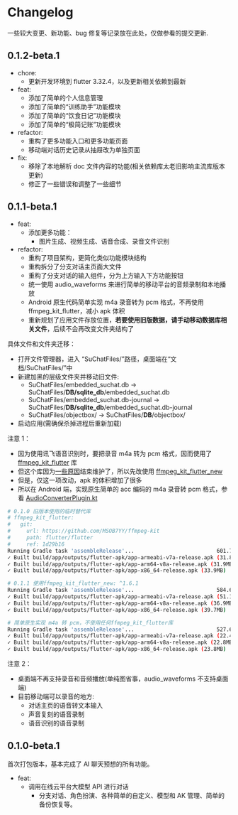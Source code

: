 # Changelog

一些较大变更、新功能、bug 修复等记录放在此处，仅做参看的提交更新.

## 0.1.2-beta.1

- chore:
  - 更新开发环境到 flutter 3.32.4，以及更新相关依赖到最新
- feat:
  - 添加了简单的个人信息管理
  - 添加了简单的“训练助手”功能模块
  - 添加了简单的“饮食日记”功能模块
  - 添加了简单的“极简记账”功能模块
- refactor:
  - 重构了更多功能入口和更多功能页面
  - 移动端对话历史记录从抽屉改为单独页面
- fix:
  - 移除了本地解析 doc 文件内容的功能(相关依赖库太老旧影响主流库版本更新)
  - 修正了一些错误和调整了一些细节

## 0.1.1-beta.1

- feat:
  - 添加更多功能：
    - 图片生成、视频生成、语音合成、录音文件识别
- refactor:
  - 重构了项目架构，更简化类似功能模块结构
  - 重构拆分了分支对话主页面大文件
  - 重构了分支对话的输入组件，分为上方输入下方功能按钮
  - 统一使用 audio_waveforms 来进行简单的移动平台的音频录制和本地播放
  - Android 原生代码简单实现 m4a 录音转为 pcm 格式，不再使用 ffmpeg_kit_flutter，减小 apk 体积
  - 重新规划了应用文件存放位置，**若要使用旧版数据，请手动移动数据库相关文件**，后续不会再改变文件夹结构了

具体文件和文件夹迁移：

- 打开文件管理器，进入 “SuChatFiles/”路径，桌面端在“文档/SuChatFiles/”中
- 新建加黑的层级文件夹并移动旧文件:
  - SuChatFiles/embedded_suchat.db -> SuChatFiles/**DB/sqlite_db**/embedded_suchat.db
  - SuChatFiles/embedded_suchat.db-journal -> SuChatFiles/**DB/sqlite_db**/embedded_suchat.db-journal
  - SuChatFiles/objectbox/ -> SuChatFiles/**DB**/objectbox/
- 启动应用(需确保杀掉进程后重新加载)

注意 1：

- 因为使用讯飞语音识别时，要把录音 m4a 转为 pcm 格式，因而使用了 [ffmpeg_kit_flutter](https://github.com/arthenica/ffmpeg-kit) 库
- 但这个库因为[一些原因](https://tanersener.medium.com/saying-goodbye-to-ffmpegkit-33ae939767e1)结束维护了，所以先改使用 [ffmpeg_kit_flutter_new](https://github.com/sk3llo/ffmpeg_kit_flutter)
- 但是，仅这一项改动，apk 的体积增加了很多
- 所以在 Android 端，实现原生简单的 acc 编码的 m4a 录音转 pcm 格式，参看 [AudioConverterPlugin.kt](android/app/src/main/kotlin/com/swm/suchat_lite/AudioConverterPlugin.kt)

```sh
# 0.1.0 旧版本使用的临时替代库
# ffmpeg_kit_flutter:
#   git:
#     url: https://github.com/MSOB7YY/ffmpeg-kit
#     path: flutter/flutter
#     ref: 1d29b16
Running Gradle task 'assembleRelease'...                          601.7s
✓ Built build/app/outputs/flutter-apk/app-armeabi-v7a-release.apk (31.8MB)
✓ Built build/app/outputs/flutter-apk/app-arm64-v8a-release.apk (31.9MB)
✓ Built build/app/outputs/flutter-apk/app-x86_64-release.apk (33.9MB)

# 0.1.1 使用ffmpeg_kit_flutter_new: ^1.6.1
Running Gradle task 'assembleRelease'...                          584.6s
✓ Built build/app/outputs/flutter-apk/app-armeabi-v7a-release.apk (51.1MB)
✓ Built build/app/outputs/flutter-apk/app-arm64-v8a-release.apk (36.9MB)
✓ Built build/app/outputs/flutter-apk/app-x86_64-release.apk (39.7MB)

# 简单原生实现 m4a 转 pcm，不使用任何ffmpeg_kit_flutter库
Running Gradle task 'assembleRelease'...                          527.6s
✓ Built build/app/outputs/flutter-apk/app-armeabi-v7a-release.apk (22.4MB)
✓ Built build/app/outputs/flutter-apk/app-arm64-v8a-release.apk (22.8MB)
✓ Built build/app/outputs/flutter-apk/app-x86_64-release.apk (23.8MB)
```

注意 2：

- 桌面端不再支持录音和音频播放(单纯图省事，audio_waveforms 不支持桌面端)
- 目前移动端可以录音的地方:
  - 对话主页的语音转文本输入
  - 声音复刻的语音录制
  - 语音识别的语音录制

## 0.1.0-beta.1

首次打包版本，基本完成了 AI 聊天预想的所有功能。

- feat:
  - 调用在线云平台大模型 API 进行对话
    - 分支对话、角色扮演、各种简单的自定义、模型和 AK 管理、简单的备份恢复等。
